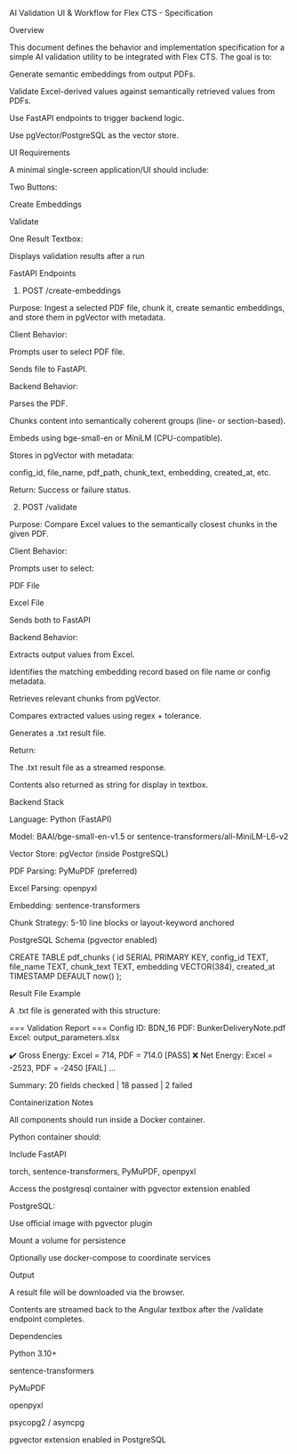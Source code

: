 AI Validation UI & Workflow for Flex CTS - Specification

Overview

This document defines the behavior and implementation specification for a simple AI validation utility to be integrated with Flex CTS. The goal is to:

Generate semantic embeddings from output PDFs.

Validate Excel-derived values against semantically retrieved values from PDFs.

Use FastAPI endpoints to trigger backend logic.

Use pgVector/PostgreSQL as the vector store.

UI Requirements

A minimal single-screen application/UI should include:

Two Buttons:

Create Embeddings

Validate

One Result Textbox:

Displays validation results after a run

FastAPI Endpoints

1. POST /create-embeddings

Purpose: Ingest a selected PDF file, chunk it, create semantic embeddings, and store them in pgVector with metadata.

Client Behavior:

Prompts user to select PDF file.

Sends file to FastAPI.

Backend Behavior:

Parses the PDF.

Chunks content into semantically coherent groups (line- or section-based).

Embeds using bge-small-en or MiniLM (CPU-compatible).

Stores in pgVector with metadata:

config_id, file_name, pdf_path, chunk_text, embedding, created_at, etc.

Return: Success or failure status.

2. POST /validate

Purpose: Compare Excel values to the semantically closest chunks in the given PDF.

Client Behavior:

Prompts user to select:

PDF File

Excel File

Sends both to FastAPI

Backend Behavior:

Extracts output values from Excel.

Identifies the matching embedding record based on file name or config metadata.

Retrieves relevant chunks from pgVector.

Compares extracted values using regex + tolerance.

Generates a .txt result file.

Return:

The .txt result file as a streamed response.

Contents also returned as string for display in textbox.

Backend Stack

Language: Python (FastAPI)

Model: BAAI/bge-small-en-v1.5 or sentence-transformers/all-MiniLM-L6-v2

Vector Store: pgVector (inside PostgreSQL)

PDF Parsing: PyMuPDF (preferred)

Excel Parsing: openpyxl

Embedding: sentence-transformers

Chunk Strategy: 5-10 line blocks or layout-keyword anchored

PostgreSQL Schema (pgvector enabled)

CREATE TABLE pdf_chunks (
  id SERIAL PRIMARY KEY,
  config_id TEXT,
  file_name TEXT,
  chunk_text TEXT,
  embedding VECTOR(384),
  created_at TIMESTAMP DEFAULT now()
);

Result File Example

A .txt file is generated with this structure:

=== Validation Report ===
Config ID: BDN_16
PDF: BunkerDeliveryNote.pdf
Excel: output_parameters.xlsx

✔️ Gross Energy: Excel = 714, PDF = 714.0 [PASS]
❌ Net Energy: Excel = -2523, PDF = -2450 [FAIL]
...

Summary: 20 fields checked | 18 passed | 2 failed

Containerization Notes

All components should run inside a Docker container.

Python container should:

Include FastAPI

torch, sentence-transformers, PyMuPDF, openpyxl

Access the postgresql container with pgvector extension enabled

PostgreSQL:

Use official image with pgvector plugin

Mount a volume for persistence

Optionally use docker-compose to coordinate services

Output

A result file will be downloaded via the browser.

Contents are streamed back to the Angular textbox after the /validate endpoint completes.

Dependencies

Python 3.10+

sentence-transformers

PyMuPDF

openpyxl

psycopg2 / asyncpg

pgvector extension enabled in PostgreSQL

